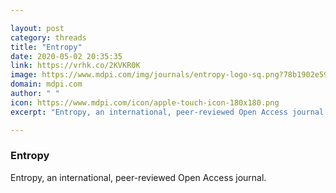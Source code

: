 ```yaml
---

layout: post
category: threads
title: "Entropy"
date: 2020-05-02 20:35:35
link: https://vrhk.co/2KVKR0K
image: https://www.mdpi.com/img/journals/entropy-logo-sq.png?78b1902e596e9c35
domain: mdpi.com
author: " "
icon: https://www.mdpi.com/icon/apple-touch-icon-180x180.png
excerpt: "Entropy, an international, peer-reviewed Open Access journal."

---
```


### Entropy

Entropy, an international, peer-reviewed Open Access journal.